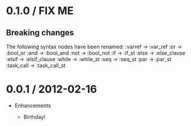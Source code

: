 # 0.1.0 / FIX ME

## Breaking changes

The following syntax nodes have been renamed:
  :varref    -> :var_ref
  :or        -> :bool_or
  :and       -> :bool_and
  :not       -> :bool_not
  :if        -> :if_st
  :else      -> :else_clause
  :elsif     -> :elsif_clause
  :while     -> :while_st
  :seq       -> :seq_st
  :par       -> :par_st
  :task_call -> :task_call_st

# 0.0.1 / 2012-02-16

* Enhancements

  * Birthday!
